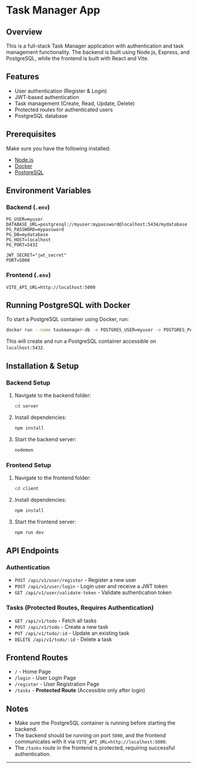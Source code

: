 # Task Manager App

## Overview
This is a full-stack Task Manager application with authentication and task management functionality. The backend is built using Node.js, Express, and PostgreSQL, while the frontend is built with React and Vite.

## Features
- User authentication (Register & Login)
- JWT-based authentication
- Task management (Create, Read, Update, Delete)
- Protected routes for authenticated users
- PostgreSQL database

## Prerequisites
Make sure you have the following installed:
- [Node.js](https://nodejs.org/)
- [Docker](https://www.docker.com/)
- [PostgreSQL](https://www.postgresql.org/)

## Environment Variables

### Backend (`.env`)
```env
PG_USER=myuser
DATABASE_URL=postgresql://myuser:mypassword@localhost:5434/mydatabase
PG_PASSWORD=mypassword
PG_DB=mydatabase
PG_HOST=localhost
PG_PORT=5432

JWT_SECRET="jwt_secret"
PORT=5000
```

### Frontend (`.env`)
```env
VITE_API_URL=http://localhost:5000
```

## Running PostgreSQL with Docker
To start a PostgreSQL container using Docker, run:
```sh
docker run --name taskmanager-db -e POSTGRES_USER=myuser -e POSTGRES_PASSWORD=mypassword -e POSTGRES_DB=mydatabase -p 5432:5432 -d postgres
```
This will create and run a PostgreSQL container accessible on `localhost:5432`.

## Installation & Setup

### Backend Setup
1. Navigate to the backend folder:
   ```sh
   cd server
   ```
2. Install dependencies:
   ```sh
   npm install
   ```
3. Start the backend server:
   ```sh
   nodemon
   ```

### Frontend Setup
1. Navigate to the frontend folder:
   ```sh
   cd client
   ```
2. Install dependencies:
   ```sh
   npm install
   ```
3. Start the frontend server:
   ```sh
   npm run dev
   ```

## API Endpoints

### Authentication
- `POST /api/v1/user/register` - Register a new user
- `POST /api/v1/user/login` - Login user and receive a JWT token
- `GET /api/v1/user/validate-token` - Validate authentication token

### Tasks (Protected Routes, Requires Authentication)
- `GET /api/v1/todo` - Fetch all tasks
- `POST /api/v1/todo` - Create a new task
- `PUT /api/v1/todo/:id` - Update an existing task
- `DELETE /api/v1/todo/:id` - Delete a task

## Frontend Routes
- `/` - Home Page
- `/login` - User Login Page
- `/register` - User Registration Page
- `/tasks` - **Protected Route** (Accessible only after login)

## Notes
- Make sure the PostgreSQL container is running before starting the backend.
- The backend should be running on port `5000`, and the frontend communicates with it via `VITE_API_URL=http://localhost:5000`.
- The `/tasks` route in the frontend is protected, requiring successful authentication.



---

